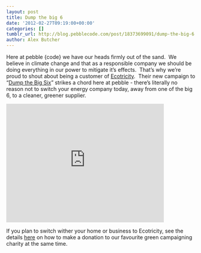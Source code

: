 ```yaml
---
layout: post
title: Dump the big 6
date: '2012-02-27T09:19:00+00:00'
categories: []
tumblr_url: http://blog.pebblecode.com/post/18373699091/dump-the-big-6
author: Alex Butcher
---
```

<p>Here at pebble {code} we have our heads firmly out of the sand.  We believe in climate change and that as a responsible company we should be doing everything in our power to mitigate it&rsquo;s effects.  That&rsquo;s why we&rsquo;re proud to shout about being a customer of <a href="http://www.ecotricity.co.uk/">Ecotricity</a>.  Their new campaign to &ldquo;<a href="http://zerocarbonista.com/2012/02/08/dump-the-big-six-go-on-you-know-you-want-to/">Dump the Big Six</a>&rdquo; strikes a chord here at pebble - there&rsquo;s literally no reason not to switch your energy company today, away from one of the big 6, to a cleaner, greener supplier.</p>
<p><iframe frameborder="0" height="315" src="http://www.youtube.com/embed/ggg3C87UVCY" width="420"></iframe></p>
<p>If you plan to switch wither your home or business to Ecotricity, see the details <a href="http://www.youtube.com/watch?feature=player_embedded&amp;v=ggg3C87UVCY">here</a> on how to make a donation to our favourite green campaigning charity at the same time.</p>
